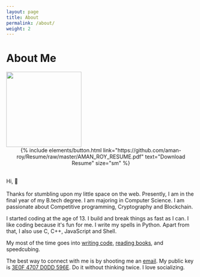 ```yaml
---
layout: page
title: About
permalink: /about/
weight: 2
---
```


# **About Me**

<img src="{{ site.url }}/{{ site.author.image }}" width="200px" class="wow animated jackInTheBox" data-wow-delay=".2s">

<center>{% include elements/button.html link="https://github.com/aman-roy/Resume/raw/master/AMAN_ROY_RESUME.pdf" text="Download Resume" size="sm" %}
</center><br>

Hi, :wave: <br><br>
Thanks for stumbling upon my little space on the web. Presently, I am in the final year of my B.tech degree. I am majoring in Computer Science. I am passionate about Competitive programming, Cryptography and Blockchain. 

I started coding at the age of 13. I build and break things as fast as I can. I like coding because it's
fun for me. I write my spells in Python. Apart from that, I also use C, C++, JavaScript and Shell. 

My most of the time goes into <a target="_blank" href="https://github.com/aman-roy">writing code</a>, <a target="_blank" href="https://www.goodreads.com/user/show/68145586-aman-roy">reading books</a>, and speedcubing.


The best way to connect with me is by shooting me an <a href="mailto:royaman8757@gmail.com">email</a>. My public key is <a target="_blank" href="https://keybase.io/amanroy">3E0F 4707 D0DD 596E</a>. Do it without thinking twice. I love socializing.


<!-- 
<div class="row">
{% include about/skills.html title="Programming Skills" source=site.data.programming-skills %}
{% include about/skills.html title="Other Skills" source=site.data.other-skills %}
</div> 

<div class="row">
{% include about/timeline.html %}
</div> -->